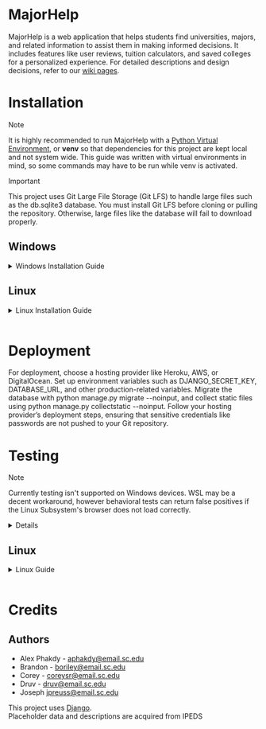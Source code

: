 # MajorHelp

MajorHelp is a web application that helps students find universities, majors, and related information to assist them in making informed decisions. It includes features like user reviews, tuition calculators, and saved colleges for a personalized experience. For detailed descriptions and design decisions, refer to our [wiki pages](https://github.com/SCCapstone/pestopanini/wiki).

# Installation

> [!NOTE]
> It is highly recommended to run MajorHelp with a [Python Virtual Environment](https://docs.python.org/3/library/venv.html), or **venv** so that dependencies for this project are kept local and not system wide. 
> This guide was written with virtual environments in mind, so some commands may have to be run while venv is activated.

> [!Important]
> This project uses Git Large File Storage (Git LFS) to handle large files such as the db.sqlite3 database.
> You must install Git LFS before cloning or pulling the repository. Otherwise, large files like the database will fail to download properly.

<!--
Step 1: Install Git LFS
Install Git LFS on your system:

Windows (via Chocolatey):

bash
Copy
Edit
choco install git-lfs
macOS (via Homebrew):

bash
Copy
Edit
brew install git-lfs
Linux (Debian/Ubuntu):

bash
Copy
Edit
sudo apt-get install git-lfs
Step 2: Initialize Git LFS
After installing, run this once to enable Git LFS globally:

bash
Copy
Edit
git lfs install
Step 3: Clone the Repository (if you haven’t already)
bash
Copy
Edit
git clone https://github.com/SCCapstone/pestopanini.git
cd pestopanini
Already Cloned It?
If you cloned the repo before installing Git LFS, make sure to fetch large files manually:

bash
Copy
Edit
git lfs pull
-->

## Windows
<details>
<summary>Windows Installation Guide</summary>

### Setting up Git LFS

Windows (via Chocolatey):

```powershell copy
choco install git-lfs
```

After installing, run this once to enable Git LFS globally:

```powershell copy
git lfs install
```

#### Already Cloned It?

If you cloned the repo before installing Git LFS, make sure to fetch large files manually:

```bash Copy
git lfs pull
```

### Setting up venv and installing dependencies
To set up the virtual environment and install dependencies, run this code in powershell

```powershell copy
python -m venv venv\
venv\Scripts\Activate.ps1
python -m pip install -r requirements.txt
```

<details>
<summary> (Using cmd?) </summary>

```cmd copy
py -m venv venv\
venv\Scripts\activate.bat
py -m pip install -r requirements.txt
```

</details>

<details>
<summary> (Execution policy error?) </summary>

If you're having issues executing ``venv\Scripts\activate.bat``, then you might have to update your execution policy

THIS CHANGE IS PERMAMENT AND AFFECTS SYSTEM GLOBALLY 

```powershell copy
set-executionpolicy remotesigned
```
Run this command as administrator 


Reset the execution policy with this

```powershell copy
set-executionpolicy restricted
```

</details>

<br>

This will create the virtual environment and place your shell inside it. 

### Running a local instance of MajorHelp

While **inside of the virtual environment**, run 

```powershell copy
python manage.py runserver
```

Exit the server by pressing Ctrl + C while in the shell.

<details>
<summary> (Using cmd?) </summary>

```cmd copy
py manage.py runserver
```

</details>



<br>

To host MajorHelp on a non local enviornment, see [Deployment](#deployment)

### Activating Venv

```powershell copy
venv\Scripts\Activate.ps1
```

<details>
<summary> (Using cmd?) </summary>

```cmd copy
venv\Scripts\activate.bat
```

</details>

### Exiting Venv

Simply run

```powershell copy
deactivate
```
</details>

## Linux
<details>
<summary>Linux Installation Guide</summary>

### Setting up Git LFS

Linux (Debian/Ubuntu):

```bash copy
sudo apt-get install git-lfs
```

After installing, run this once to enable Git LFS globally:

```
git lfs install
```

#### Already Cloned It?

If you cloned the repo before installing Git LFS, make sure to fetch large files manually:

```bash Copy
git lfs pull
```



### Setting up venv and installing dependencies
To set up the virtual environment and install dependencies, run this code in your shell


```bash copy
python -m venv venv/
source venv/bin/activate
python -m pip install -r requirements.txt
```

<br>

This will create the virtual environment and place your shell inside it. 

<br>

<details>
<summary>(Not using bash?)</summary>

<table>
<tr><th> Shell </th><th> Command </th></tr>

<tr>
<td>
fish
</td>
<td>

```fish copy
python -m venv venv/
source venv/bin/activate.fish
python -m pip install -r requirements.txt
```

</td>
</tr>

<tr>
<td>
csh/tcsh
</td>
<td>

```csh copy
python -m venv venv/
source venv/bin/activate.csh
python -m pip install -r requirements.txt
```

</td>
</tr>


<tr>
<td>
pwsh
</td>
<td>

```powershell copy
python -m venv venv/
venv/bin/Activate.ps1
python -m pip install -r requirements.txt
```

</td>
</tr>

</table>


</details>




### Running a local instance of MajorHelp

While **inside of the virtual environment**, run 

``` copy
python manage.py runserver
```

Exit the server by pressing Ctrl + C while in the shell.

To host MajorHelp on a non local enviornment, see [Deployment](#deployment)

### Activating Venv

```bash copy
source venv/bin/activate
```

<details> 
<summary> (Not using bash?) </summary>

<table>
<tr><th> Shell </th><th> Command </th></tr>

<tr>
<td>
fish
</td>
<td>

```fish copy
source venv/bin/activate.fish
```

</td>
</tr>

<tr>
<td>
csh/tcsh
</td>
<td>

```csh copy
source venv/bin/activate.csh
```

</td>
</tr>


<tr>
<td>
pwsh
</td>
<td>

```pwsh copy
venv/bin/Activate.ps1
```

</td>
</tr>

</table>

</details>

### Exiting Venv

Simply run

```bash copy
deactivate
```

</details>

<br>

# Deployment
For deployment, choose a hosting provider like Heroku, AWS, or DigitalOcean. Set up environment variables such as DJANGO_SECRET_KEY, DATABASE_URL, and other production-related variables. Migrate the database with python manage.py migrate --noinput, and collect static files using python manage.py collectstatic --noinput. Follow your hosting provider’s deployment steps, ensuring that sensitive credentials like passwords are not pushed to your Git repository.

# Testing

> [!NOTE]
> Currently testing isn't supported on Windows devices. WSL may be a decent workaround, however behavioral tests can return false positives if the Linux Subsystem's browser does not load correctly.

<details>
See issue #190.
</details>


## Linux
<details>
<summary> Linux Guide </summary>

### Helper Script (bash)

A helper script has been provided for running the unit and behavioral tests for MajorHelp.
Tests will be run in a test database.
```bash copy
./run_tests.sh
```

The script can also accept a path argument to source tests from, by default it uses the working directory.

```bash copy
./run_tests.sh ./path/to/tests.py ./path/to/tests.side
```


To facilitate creating new tests, or to run the server in the test environment, use the ``-r`` flag or ``--run-test-server``.
```bash copy
./run_tests.sh --run-test-server
```

When you are finished, run the script run with the ``-c`` flag or ``--clean`` to remove the test database and clean any cache.
```bash copy
./run_test --clean
```
</details>

<br>


# Credits



## Authors
- Alex Phakdy - aphakdy@email.sc.edu 
- Brandon - boriley@email.sc.edu
- Corey - coreysr@email.sc.edu 
- Druv - druv@email.sc.edu
- Joseph jpreuss@email.sc.edu

This project uses [Django](https://www.djangoproject.com/). <br>
Placeholder data and descriptions are acquired from IPEDS